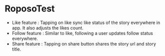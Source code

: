 # RoposoTest

- Like feature : Tapping on like sync like status of the story everywhere in app. It also adjusts the likes count.
- Follow feature : Similar to like, following a user updates follow status everywhere.
- Share feature : Tapping on share button shares the story url and story title.
